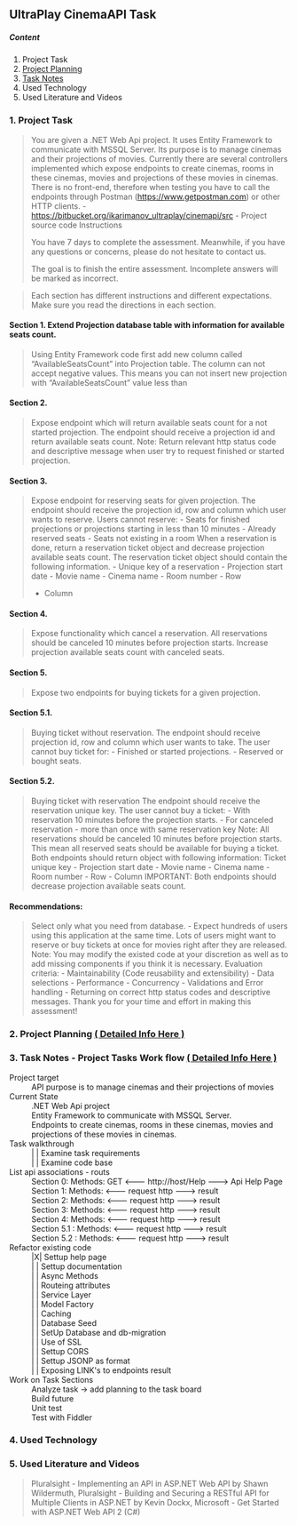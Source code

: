 ## UltraPlay CinemaAPI Task
##### Content
1. Project Task
2. [Project Planning](https://github.com/VeselinovStf/UP_CinamaSystem/projects/1 "Details Here")
3. [ Task Notes  ](https://github.com/VeselinovStf/UP_CinamaSystem/projects/2 "( Detail Here )")
4. Used Technology
5. Used Literature and Videos

### 1. Project Task 
	
> You are given a .NET Web Api project. It uses Entity Framework to communicate with MSSQL Server. Its purpose is to manage cinemas and their projections of movies. Currently there are several controllers implemented which expose endpoints to create cinemas, rooms in these cinemas, movies and projections of these movies in cinemas. There is no front-end, therefore when testing you have to call the endpoints through Postman (https://www.getpostman.com) or other HTTP clients. - https://bitbucket.org/ikarimanov_ultraplay/cinemapi/src   - Project source code Instructions 
> 
>  You have 7 days to complete the assessment.  Meanwhile, if you have any questions or concerns, please do not hesitate to contact us. 
> 
>  The goal is to finish the entire assessment. Incomplete answers will be marked as incorrect.

> 
> Each section has different instructions and different expectations. Make sure you read the directions in each section.

#### Section 1. Extend Projection database table with information for available seats count.
	
> Using Entity Framework code first add new column called “AvailableSeatsCount” into Projection table. The column can not accept negative values. This means you can not insert new projection with “AvailableSeatsCount” value less than 
#### Section 2. 
	
> Expose endpoint which will return available seats count for a not started projection. The endpoint should receive a projection id and return available seats count. Note: Return relevant http status code and descriptive message when user try to request finished or started projection. 
#### Section 3.
>  Expose endpoint for reserving seats for given projection. The endpoint should receive the projection id, row and column which user wants to reserve. Users cannot reserve: - Seats for finished projections or projections starting in less than 10 minutes - Already reserved seats - Seats not existing in a room
> When a reservation is done, return a reservation ticket object and decrease projection available seats count. The reservation ticket object should contain the following information. - Unique key of a reservation - Projection start date - Movie name - Cinema name - Room number - Row
> - Column
#### Section 4. 
	
> Expose functionality which cancel a reservation. All reservations should be canceled 10 minutes before projection starts. Increase projection available seats count with canceled seats. 
#### Section 5. 
	
> Expose two endpoints for buying tickets for a given projection. 
#### Section 5.1.
	 
> Buying ticket without reservation. The endpoint should receive projection id, row and column which user wants to take. The user cannot buy ticket for:  - Finished or started projections.  - Reserved or bought seats.
#### Section 5.2. 
	
> Buying ticket with reservation The endpoint should receive the reservation unique key. The user cannot buy a ticket:   - With reservation 10 minutes before the projection starts.    - For canceled reservation   - more than once with same reservation key Note: All reservations should be canceled 10 minutes before projection starts. This mean all reserved seats should be available for buying a ticket. Both endpoints should return object with following information: Ticket unique key - Projection start date - Movie name - Cinema name - Room number - Row - Column IMPORTANT: Both endpoints should decrease projection available seats count.

#### Recommendations:  
	
> Select only what you need from database. - Expect hundreds of users using this application at the same time. Lots of users might want to reserve or buy tickets at once for movies right after they are released. Note: You may modify the existed code at your discretion as well as to add missing components if you think it is necessary. Evaluation criteria: - Maintainability (Code reusability and extensibility) - Data selections - Performance - Concurrency - Validations and Error handling - Returning on correct http status codes and descriptive messages. Thank you for your time and effort in making this assessment! 

### 2. Project Planning [( Detailed Info Here )](https://github.com/VeselinovStf/UP_CinamaSystem/projects/1 "( Details Here )")

### 3. Task Notes - Project Tasks Work flow [( Detailed Info Here )](https://github.com/VeselinovStf/UP_CinamaSystem/projects/2 "( Detail Here )")

<dl>
  <dt>Project target</dt>
   <dd>API purpose is to manage cinemas and their projections of movies</dd>
  <dt>Current State</dt>
  <dd> .NET Web Api project</dd>
  <dd>Entity Framework to communicate with MSSQL Server.</dd>
<dd> Endpoints to create cinemas, rooms in these cinemas, movies and projections of these movies in cinemas.</dd>
  <dt>Task walkthrough</dt>
<dd> | | Examine task requirements </dd>
  <dd> | | Examine code base</dd>
  <dt> List api associations - routs</dt>
	<dd>Section 0: Methods: GET <--- http://host/Help ---> Api Help Page </dd> 
	<dd>Section 1: Methods: <--- request http ---> result </dd> 
  <dd>Section 2: Methods: <--- request http ---> result </dd> 
<dd>Section 3: Methods: <--- request http ---> result </dd> 
<dd>Section 4: Methods: <--- request http ---> result </dd> 
<dd>Section 5.1 : Methods: <--- request http ---> result </dd> 
<dd>Section 5.2 : Methods: <--- request http ---> result </dd> 
  <dt> Refactor existing code</dt>
	<dd> |X| Settup help page </dd>
	<dd>| | Settup documentation </dd>
	<dd>| | Async Methods </dd>
	<dd>| | Routeing attributes </dd>
	<dd>| | Service Layer </dd>
	<dd>| | Model Factory </dd>
	<dd>| | Caching </dd>
	<dd>| | Database Seed</dd>
	<dd> | | SetUp Database and db-migration </dd>
	<dd>| | Use of SSL </dd>
	<dd>| | Settup CORS </dd>
	<dd>| | Settup JSONP as format </dd>
	<dd>| | Exposing LINK's to endpoints result </dd>	
  <dt> Work on Task Sections </dt>
	<dd> Analyze task -> add planning to the task board</dd>
	<dd>Build future</dd>
	<dd>Unit test</dd>
	<dd>Test with Fiddler</dd>
</dl>

### 4. Used Technology
### 5. Used Literature and Videos

> Pluralsight - Implementing an API in ASP.NET Web API by Shawn Wildermuth, 
> 	Pluralsight - Building and Securing a RESTful API for Multiple Clients in 	ASP.NET by Kevin Dockx, 
> 	Microsoft - Get Started with ASP.NET Web API 2 (C#) 
